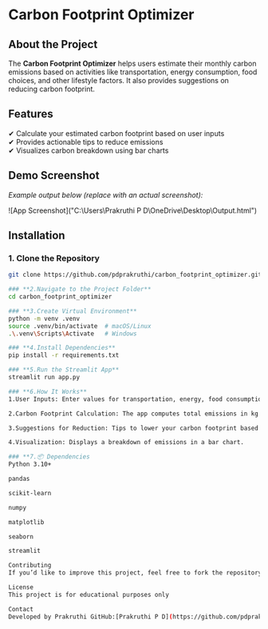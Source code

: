 # Carbon Footprint Optimizer

## **About the Project**
The **Carbon Footprint Optimizer** helps users estimate their monthly carbon emissions based on activities like transportation, energy consumption, food choices, and other lifestyle factors. It also provides suggestions on reducing carbon footprint.

## **Features**
✔ Calculate your estimated carbon footprint based on user inputs  
✔ Provides actionable tips to reduce emissions  
✔ Visualizes carbon breakdown using bar charts  

## **Demo Screenshot**
_Example output below (replace with an actual screenshot):_

![App Screenshot]("C:\Users\Prakruthi P D\OneDrive\Desktop\Output.html")

## **Installation**
### **1. Clone the Repository**
```bash
git clone https://github.com/pdprakruthi/carbon_footprint_optimizer.git

### **2.Navigate to the Project Folder**
cd carbon_footprint_optimizer

### **3.Create Virtual Environment**
python -m venv .venv
source .venv/bin/activate  # macOS/Linux
.\.venv\Scripts\Activate   # Windows

### **4.Install Dependencies**
pip install -r requirements.txt

### **5.Run the Streamlit App**
streamlit run app.py

### **6.How It Works**
1.User Inputs: Enter values for transportation, energy, food consumption, and other activities.

2.Carbon Footprint Calculation: The app computes total emissions in kg CO₂ per month.

3.Suggestions for Reduction: Tips to lower your carbon footprint based on usage level.

4.Visualization: Displays a breakdown of emissions in a bar chart.

### **7.📦 Dependencies
Python 3.10+

pandas

scikit-learn

numpy

matplotlib

seaborn

streamlit

Contributing
If you’d like to improve this project, feel free to fork the repository and submit a pull request! 🚀

License
This project is for educational purposes only

Contact
Developed by Prakruthi GitHub:[Prakruthi P D](https://github.com/pdprakruthi)

